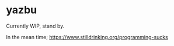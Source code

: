 # yazbu

Currently WIP, stand by.

In the mean time; https://www.stilldrinking.org/programming-sucks
